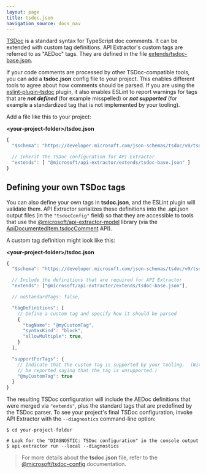 ```yaml
---
layout: page
title: tsdoc.json
navigation_source: docs_nav
---
```


[TSDoc](https://tsdoc.org/) is a standard syntax for TypeScript doc comments.  It can be extended with custom
tag definitions.  API Extractor's custom tags are referred to as "AEDoc" tags.  They are defined in the file
[extends/tsdoc-base.json](https://github.com/microsoft/rushstack/blob/master/apps/api-extractor/extends/tsdoc-base.json).

If your code comments are processed by other TSDoc-compatible tools, you can add a **tsdoc.json** config file
to your project. This enables different tools to agree about how comments should be parsed.  If you are using
the [eslint-plugin-tsdoc](https://www.npmjs.com/package/eslint-plugin-tsdoc) plugin, it also enables ESLint
to report warnings for tags that are ***not defined*** (for example misspelled) or ***not supported***
(for example a standardized tag that is not implemented by your tooling).

Add a file like this to your project:

**&lt;your-project-folder&gt;/tsdoc.json**
```js
{
  "$schema": "https://developer.microsoft.com/json-schemas/tsdoc/v0/tsdoc.schema.json",

  // Inherit the TSDoc configuration for API Extractor
  "extends": [ "@microsoft/api-extractor/extends/tsdoc-base.json" ]
}
```


## Defining your own TSDoc tags

You can also define your own tags in **tsdoc.json**, and the ESLint plugin will validate them.
API Extractor serializes these definitions into the .api.json output files (in the `"tsdocConfig"` field)
so that they are accessible to tools that use the
[@microsoft/api-extractor-model](https://www.npmjs.com/package/@microsoft/api-extractor-model) library
(via the [ApiDocumentedItem.tsdocComment](https://rushstack.io/pages/api/api-extractor-model.apidocumenteditem/) API).

A custom tag definition might look like this:

**&lt;your-project-folder&gt;/tsdoc.json**
```js
{
  "$schema": "https://developer.microsoft.com/json-schemas/tsdoc/v0/tsdoc.schema.json",

  // Include the definitions that are required for API Extractor
  "extends": ["@microsoft/api-extractor/extends/tsdoc-base.json"],

  // noStandardTags: false,

  "tagDefinitions": [
    // Define a custom tag and specify how it should be parsed
    {
      "tagName": "@myCustomTag",
      "syntaxKind": "block",
      "allowMultiple": true,
    }
  ],

  "supportForTags": {
    // Indicate that the custom tag is supported by your tooling.  (Without this, warnings may
    // be reported saying that the tag is unsupported.)
    "@myCustomTag": true
  }
}
```

The resulting TSDoc configuration will include the AEDoc definitions that were merged via `"extends"`,
plus the standard tags that are predefined by the TSDoc parser.  To see your project's final TSDoc configuration,
invoke API Extractor with the `--diagnostics` command-line option:

```
$ cd your-project-folder

# Look for the "DIAGNOSTIC: TSDoc configuration" in the console output
$ api-extractor run --local --diagnostics
```

> For more details about the **tsdoc.json** file, refer to the
> [@microsoft/tsdoc-config](https://tsdoc.org/pages/packages/tsdoc-config/) documentation.
